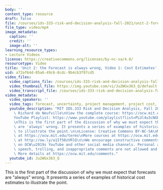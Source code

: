 ```yaml
---
body: ''
content_type: resource
draft: false
file: /courses/ids-333-risk-and-decision-analysis-fall-2021/unit-2-forecast-always-wrong-video-1_360p_16_9.mp4
file_type: video/mp4
image_metadata:
  caption: ''
  credit: ''
  image-alt: ''
learning_resource_types:
- Lecture Videos
license: https://creativecommons.org/licenses/by-nc-sa/4.0/
resourcetype: Video
title: 'Unit 2: the Forecast is always wrong, Video 1: Cost Estimates'
uid: a72af64d-05a6-49c6-8cdc-9b4cb3f97cd5
video_files:
  video_captions_file: /courses/ids-333-risk-and-decision-analysis-fall-2021/1dzj6n7Jo5XMJ0nXcNtUD1FTdz-bIJJCv_transcript.webvtt
  video_thumbnail_file: https://img.youtube.com/vi/Ju2WGx363_Q/default.jpg
  video_transcript_file: /courses/ids-333-risk-and-decision-analysis-fall-2021/1dzj6n7Jo5XMJ0nXcNtUD1FTdz-bIJJCv_transcript.pdf
video_metadata:
  video_speakers: ''
  video_tags: forecast, uncertainty, project management, project cost, DubbedWithAloud
  youtube_description: "MIT IDS.333 Risk and Decision Analysis, Fall 2021\nInstructor:\
    \ Richard de Neufville\nView the complete course: https://ocw.mit.edu/courses/ids-333-risk-and-decision-analysis-fall-2021/\n\
    YouTube Playlist: https://www.youtube.com/playlist?list=PLUl4u3cNGP62jwhTqp8_1kwrkDkxZhpQC\n\
    \nThis is the first part of the discussion of why we must expect that forecasts\
    \ are 'always' wrong. It presents a series of examples of historical cost estimates\
    \ to illustrate the point.\n\nLicense: Creative Commons BY-NC-SA\nMore information\
    \ at https://ocw.mit.edu/terms\nMore courses at https://ocw.mit.edu\nSupport OCW\
    \ at http://ow.ly/a1If50zVRlQ\n\nWe encourage constructive comments and discussion\
    \ on OCW\u2019s YouTube and other social media channels. Personal attacks, hate\
    \ speech, trolling, and inappropriate comments are not allowed and may be removed.\
    \ More details at https://ocw.mit.edu/comments."
  youtube_id: Ju2WGx363_Q
---
```

This is the first part of the discussion of why we must expect that forecasts are "always" wrong. It presents a series of examples of historical cost estimates to illustrate the point.